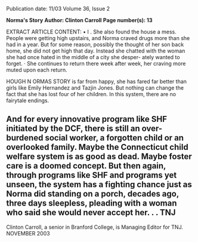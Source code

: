 Publication date: 11/03
Volume 36, Issue 2

**Norma's Story**
**Author: Clinton Carroll**
**Page number(s): 13**

EXTRACT ARTICLE CONTENT:
• 
I 
. 
She also found the house a mess. People were 
getting high upstairs, and Norma craved 
drugs more than she had in a year. But for 
some reason, possibly the thought of her son 
back home, she did not get high that day. 
Instead she chatted with the woman she had 
once hated in the middle of a city she desper-
ately wanted to forget. · She continues to 
return there week after week, her craving 
more muted upon each return. 

HOUGH N ORMAS STORY is far from 
happy, she has fared far better than girls 
like Emily Hernandez and Tazjin Jones. 
But nothing can change the fact that she has 
lost four of her children. In this system, there 
are no fairytale endings. 

And for every innovative program like 
SHF initiated by the DCF, there is still an over-
burdened social worker, a forgotten child or 
an 
overlooked 
family. 
Maybe 
the 
Connecticut child welfare system is as good as 
dead. Maybe foster care is a doomed concept. 
But then again, through programs like SHF 
and programs yet unseen, the system has a 
fighting chance 
just as Norma did standing 
on a porch, decades ago, three days sleepless, 
pleading with a woman who said she would 
never accept her. 
. . 
TNJ 
-
Clinton Carroll, a senior in Branford 
College, is Managing Editor for TNJ. 
NOVEMBER 2003
